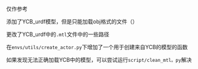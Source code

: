 仅作参考

添加了YCB_urdf模型，但是只能加载obj格式的文件（）

更改了YCB_urdf中的`.mtl`文件中的一些路径

在`envs/utils/create_actor.py`下增加了一个用于创建来自YCB的模型的函数

如果发现无法正确加载YCB中的模型，可以尝试运行`script/clean_mtl。py`解决